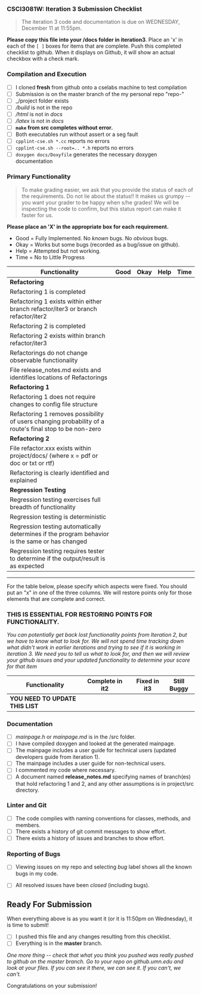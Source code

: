 ### CSCI3081W: Iteration 3 Submission Checklist

> The iteration 3 code and documentation is due on WEDNESDAY, December 11 at 11:55pm.

**__Please copy this file into your /docs folder in iteration3__**. Place an 'x' in each of the `[ ]` boxes for items that are complete. Push this completed checklist to github. When it displays on Github, it will show an actual checkbox with a check mark.

### Compilation and Execution

- [ ] I cloned **fresh** from github onto a cselabs machine to test compilation
- [ ] Submission is on the master branch of the my personal repo "repo-<username>"
- [ ] _/project folder exists
- [ ] _/build_ is not in the repo
- [ ] _/html_ is not in _docs_
- [ ] _/latex_ is not in _docs_
- [ ] **__`make` from src completes without error.__**
- [ ] Both executables run without assert or a seg fault
- [ ] `cpplint-cse.sh *.cc` reports no errors
- [ ] `cpplint-cse.sh --root=.. *.h` reports no errors
- [ ] `doxygen docs/Doxyfile` generates the necessary doxygen documentation

### Primary Functionality

> To make grading easier, we ask that you provide the status of each of the requirements. Do not lie about the status!! It makes us grumpy -- you want your grader to be happy when s/he grades! We will be inspecting the code to confirm, but this status report can make it faster for us.

**__Please place an 'X' in the appropriate box for each requirement.__**
- Good = Fully Implemented. No _known_ bugs. No _obvious_ bugs.
- Okay = Works but some bugs (recorded as a bug/issue on github).
- Help = Attempted but not working.
- Time = No to Little Progress

| Functionality | Good | Okay | Help | Time |
| -------- | -------- | -------- | -------- | --------- |
| **__Refactoring__** |
| Refactoring 1 is completed |  |  |  |  |
| Refactoring 1 exists within either branch refactor/iter3 or branch refactor/iter2 |  |  |  |  |
| Refactoring 2 is completed |  |  |  |  |
| Refactoring 2 exists within branch refactor/iter3 |  |  |  |  |
| Refactorings do not change observable functionality |  |  |  |  |
| File release_notes.md exists and identifies locations of Refactorings | | | | |
| **__Refactoring 1__** |
| Refactoring 1 does not require changes to config file structure |  |  |  |  |
| Refactoring 1 removes possibility of users changing probability of a route's final stop to be non-zero |  |  |  
| **__Refactoring 2__** |
| File refactor.xxx exists within project/docs/ (where x = pdf or doc or txt or rtf) |  |  |  |  |
| Refactoring is clearly identified and explained |  |  |  |  |
| **__Regression Testing__** |
| Regression testing exercises full breadth of functionality |  |  |  |  |
| Regression testing is deterministic |  |  |  |  |
| Regression testing automatically determines if the program behavior is the same or has changed |  |  |  |  |
| Regression testing requires tester to determine if the output/result is as expected |  |  |  |  |

<hr>

For the table below, please specify which aspects were fixed. You should put an "x" in one of the three columns. We will restore points only for those elements that are complete and correct.

### THIS IS ESSENTIAL FOR RESTORING POINTS FOR FUNCTIONALITY. 
*You can potentially get back lost functionality points from Iteration 2, but we have to know what to look for. We will not spend time tracking down what didn't work in earlier iterations and trying to see if it is working in iteration 3. We need you to tell us what to look for, and then we will review your github issues and your updated functionality to determine your score for that item*


| Functionality | Complete in it2 | | Fixed in it3 | Still Buggy |
| -------- | -------- |-| -------- | -------- |
| **__YOU NEED TO UPDATE THIS LIST__** |  ||  |   |


### Documentation
- [ ] _mainpage.h_ or _mainpage.md_ is in the /src folder.
- [ ] I have compiled doxygen and looked at the generated mainpage.
- [ ] The mainpage includes a user guide for technical users (updated developers guide from iteration 1).
- [ ] The mainpage includes a user guide for non-technical users.
- [ ] I commented my code where necessary.
- [ ] A document named **release_notes.md** specifying names of branch(es) that hold refactoring 1 and 2, and any other assumptions is in project/src directory.

### Linter and Git
- [ ] The code complies with naming conventions for classes, methods, and members.
- [ ] There exists a history of git commit messages to show effort.
- [ ] There exists a history of issues and branches to show effort.

### Reporting of Bugs
- [ ] Viewing issues on my repo and selecting _bug_ label shows all the known bugs in my code.
- [ ] All resolved issues have been _closed_ (including bugs).


## Ready For Submission

When everything above is as you want it (or it is 11:50pm on Wednesday), it is time to submit!

- [ ] I pushed this file and any changes resulting from this checklist.
- [ ] Everything is in the **__master__** branch.

_One more thing -- check that what you think you pushed was really pushed to github on the master branch. Go to your repo on github.umn.edu and look at your files. If you can see it there, we can see it. If you can't, we can't._

Congratulations on your submission!
